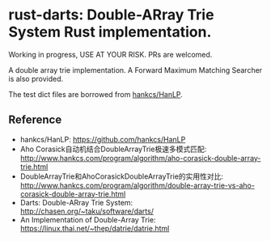 # rust-darts: Double-ARray Trie System Rust implementation.

Working in progress, USE AT YOUR RISK. PRs are welcomed.

A double array trie implementation. A Forward Maximum Matching Searcher is also provided.

The test dict files are borrowed from [hankcs/HanLP](https://github.com/hankcs/HanLP).

## Reference
- hankcs/HanLP: https://github.com/hankcs/HanLP
- Aho Corasick自动机结合DoubleArrayTrie极速多模式匹配: http://www.hankcs.com/program/algorithm/aho-corasick-double-array-trie.html
- DoubleArrayTrie和AhoCorasickDoubleArrayTrie的实用性对比: http://www.hankcs.com/program/algorithm/double-array-trie-vs-aho-corasick-double-array-trie.html
- Darts: Double-ARray Trie System: http://chasen.org/~taku/software/darts/
- An Implementation of Double-Array Trie: https://linux.thai.net/~thep/datrie/datrie.html
